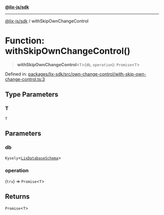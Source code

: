 [**@lix-js/sdk**](../README.md)

***

[@lix-js/sdk](../README.md) / withSkipOwnChangeControl

# Function: withSkipOwnChangeControl()

> **withSkipOwnChangeControl**\<`T`\>(`db`, `operation`): `Promise`\<`T`\>

Defined in: [packages/lix-sdk/src/own-change-control/with-skip-own-change-control.ts:3](https://github.com/opral/monorepo/blob/bb6249bc1f353fcb132d1694b6c77522c0283a94/packages/lix-sdk/src/own-change-control/with-skip-own-change-control.ts#L3)

## Type Parameters

### T

`T`

## Parameters

### db

`Kysely`\<[`LixDatabaseSchema`](../type-aliases/LixDatabaseSchema.md)\>

### operation

(`trx`) => `Promise`\<`T`\>

## Returns

`Promise`\<`T`\>
